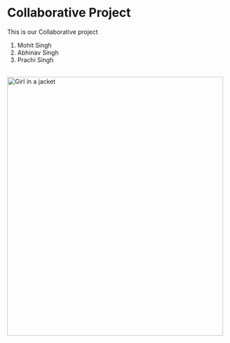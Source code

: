 <html>
<body>
<h1>Collaborative Project</h1>
<p>This is our Collaborative project </p>
<ol>
<li>Mohit Singh</li>
<li>Abhinav Singh</li>
<li>Prachi Singh</li>
</ol>
<br>
<img src="https://cdn.dribbble.com/users/1162077/screenshots/3848914/programmer.gif" alt="Girl in a jacket" width="500" height="600">

</body>
</html>
